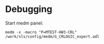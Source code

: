 # Debugging
Start medm panel:
```
medm -x -macro "P=MTEST-HW3-CRL" /work/sls/config/medm/G_CRLOGIC_expert.adl
```

